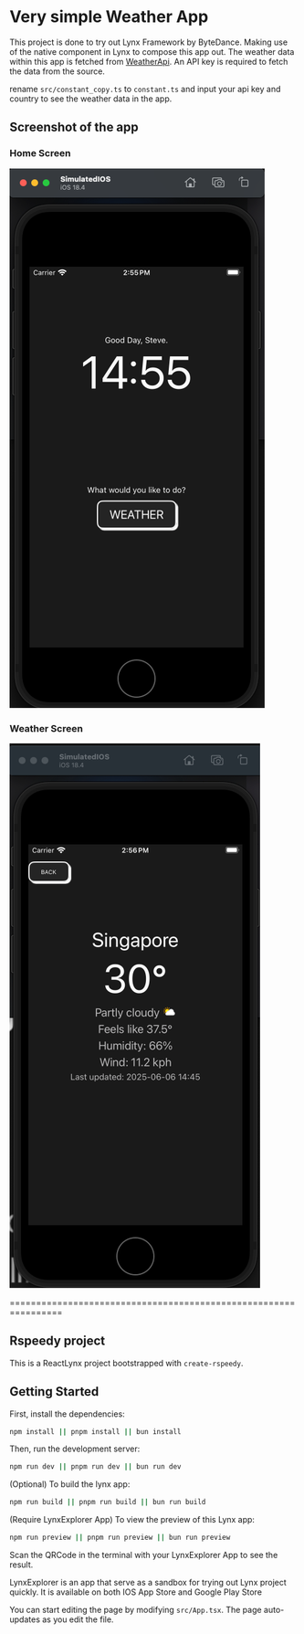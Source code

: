 # Very simple Weather App

This project is done to try out Lynx Framework by ByteDance. Making use of the native component in Lynx to compose this app out. The weather data within this app is fetched from [WeatherApi](https://www.weatherapi.com/). An API key is required to fetch the data from the source.

rename `src/constant_copy.ts` to `constant.ts` and input your api key and country to see the weather data in the app.

## Screenshot of the app

### Home Screen
![homescreen](image.png)

### Weather Screen
![weatherscreen](image-1.png)

================================================================

## Rspeedy project

This is a ReactLynx project bootstrapped with `create-rspeedy`.

## Getting Started

First, install the dependencies:

```bash
npm install || pnpm install || bun install
```

Then, run the development server:

```bash
npm run dev || pnpm run dev || bun run dev
```

(Optional) To build the lynx app:

```bash
npm run build || pnpm run build || bun run build
```

(Require LynxExplorer App) To view the preview of this Lynx app:

```bash
npm run preview || pnpm run preview || bun run preview
```

Scan the QRCode in the terminal with your LynxExplorer App to see the result.

LynxExplorer is an app that serve as a sandbox for trying out Lynx project quickly. It is available on both IOS App Store and Google Play Store

You can start editing the page by modifying `src/App.tsx`. The page auto-updates as you edit the file.
